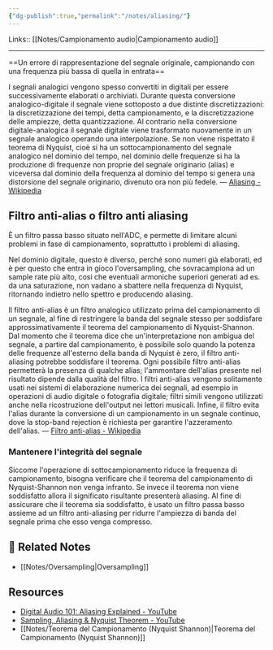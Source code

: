 ```yaml
---
{"dg-publish":true,"permalink":"/notes/aliasing/"}
---
```


Links:: [[Notes/Campionamento audio\|Campionamento audio]]

---
==Un errore di rappresentazione del segnale originale, campionando con una frequenza più bassa di quella in entrata==

I segnali analogici vengono spesso convertiti in digitali per essere successivamente elaborati o archiviati. Durante questa conversione analogico-digitale il segnale viene sottoposto a due distinte discretizzazioni: la discretizzazione dei tempi, detta campionamento, e la discretizzazione delle ampiezze, detta quantizzazione.
Al contrario nella conversione digitale-analogica il segnale digitale viene trasformato nuovamente in un segnale analogico operando una interpolazione.
Se non viene rispettato il teorema di Nyquist, cioè si ha un sottocampionamento del segnale analogico nel dominio del tempo, nel dominio delle frequenze si ha la produzione di frequenze non proprie del segnale originario (alias) e viceversa dal dominio della frequenza al dominio del tempo si genera una distorsione del segnale originario, divenuto ora non più fedele. — [Aliasing - Wikipedia](https://it.wikipedia.org/wiki/Aliasing)

## Filtro anti-alias o filtro anti aliasing

È un filtro passa basso situato nell'ADC, e permette di limitare alcuni problemi in fase di campionamento, soprattutto i problemi di aliasing.

Nel dominio digitale, questo è diverso, perché sono numeri già elaborati, ed è per questo che entra in gioco l'oversampling, che sovracampiona ad un sample rate più alto, cosi che eventuali armoniche superiori generati ad es. da una saturazione, non vadano a sbattere nella frequenza di Nyquist, ritornando indietro nello spettro e producendo aliasing.

Il filtro anti-alias è un filtro analogico utilizzato prima del campionamento di un segnale, al fine di restringere la banda del segnale stesso per soddisfare approssimativamente il teorema del campionamento di Nyquist-Shannon. Dal momento che il teorema dice che un'interpretazione non ambigua del segnale, a partire dal campionamento, è possibile solo quando la potenza delle frequenze all'esterno della banda di Nyquist è zero, il filtro anti-aliasing potrebbe soddisfare il teorema. Ogni possibile filtro anti-alias permetterà la presenza di qualche alias; l'ammontare dell'alias presente nel risultato dipende dalla qualità del filtro.
I filtri anti-alias vengono solitamente usati nei sistemi di elaborazione numerica dei segnali, ad esempio in operazioni di audio digitale o fotografia digitale; filtri simili vengono utilizzati anche nella ricostruzione dell'output nei lettori musicali. Infine, il filtro evita l'alias durante la conversione di un campionamento in un segnale continuo, dove la stop-band rejection è richiesta per garantire l'azzeramento dell'alias. — [Filtro anti-alias - Wikipedia](https://it.wikipedia.org/wiki/Filtro_anti-alias)

### Mantenere l'integrità del segnale

Siccome l'operazione di sottocampionamento riduce la frequenza di campionamento, bisogna verificare che il teorema del campionamento di Nyquist-Shannon non venga infranto. Se invece il teorema non viene soddisfatto allora il significato risultante presenterà aliasing. Al fine di assicurare che il teorema sia soddisfatto, è usato un filtro passa basso assieme ad un filtro anti-aliasing per ridurre l'ampiezza di banda del segnale prima che esso venga compresso.


## 🔗 Related Notes

- [[Notes/Oversampling\|Oversampling]]

## Resources

- [Digital Audio 101: Aliasing Explained - YouTube](https://www.youtube.com/embed/XoVhNhi76Qk)
- [Sampling, Aliasing & Nyquist Theorem - YouTube](https://www.youtube.com/embed/yWqrx08UeUs)
- [[Notes/Teorema del Campionamento (Nyquist Shannon)\|Teorema del Campionamento (Nyquist Shannon)]]


